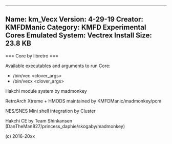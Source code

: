-----------------------
Name: km_Vecx
Version: 4-29-19
Creator: KMFDManic
Category: KMFD Experimental Cores
Emulated System: Vectrex
Install Size: 23.8 KB
-----------------------
=== Core by libretro ===

Available executables and arguments to run Core:
- /bin/vec <rom> <clover_args>
- /bin/vecx <rom> <clover_args>

Hakchi module system by madmonkey

RetroArch Xtreme + HMODS maintained by KMFDManic/madmonkey/pcm

NES/SNES Mini shell integration by Cluster

Hakchi CE by Team Shinkansen (DanTheMan827/princess_daphie/skogaby/madmonkey)

(c) 2016-20xx
